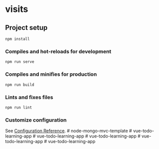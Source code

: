 # visits

## Project setup
```
npm install
```

### Compiles and hot-reloads for development
```
npm run serve
```

### Compiles and minifies for production
```
npm run build
```

### Lints and fixes files
```
npm run lint
```

### Customize configuration
See [Configuration Reference](https://cli.vuejs.org/config/).
#   n o d e - m o n g o - m v c - t e m p l a t e  
 #   v u e - t o d o - l e a r n i n g - a p p  
 #   v u e - t o d o - l e a r n i n g - a p p  
 #   v u e - t o d o - l e a r n i n g - a p p  
 #   v u e - t o d o - l e a r n i n g - a p p  
 #   v u e - t o d o - l e a r n i n g - a p p  
 